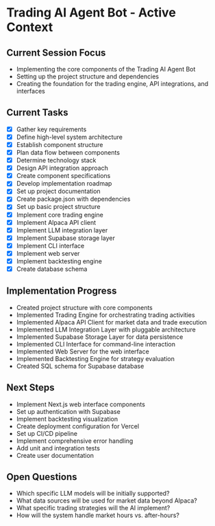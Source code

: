 # Trading AI Agent Bot - Active Context

## Current Session Focus
- Implementing the core components of the Trading AI Agent Bot
- Setting up the project structure and dependencies
- Creating the foundation for the trading engine, API integrations, and interfaces

## Current Tasks
- [x] Gather key requirements
- [x] Define high-level system architecture
- [x] Establish component structure
- [x] Plan data flow between components
- [x] Determine technology stack
- [x] Design API integration approach
- [x] Create component specifications
- [x] Develop implementation roadmap
- [x] Set up project documentation
- [x] Create package.json with dependencies
- [x] Set up basic project structure
- [x] Implement core trading engine
- [x] Implement Alpaca API client
- [x] Implement LLM integration layer
- [x] Implement Supabase storage layer
- [x] Implement CLI interface
- [x] Implement web server
- [x] Implement backtesting engine
- [x] Create database schema

## Implementation Progress
- Created project structure with core components
- Implemented Trading Engine for orchestrating trading activities
- Implemented Alpaca API Client for market data and trade execution
- Implemented LLM Integration Layer with pluggable architecture
- Implemented Supabase Storage Layer for data persistence
- Implemented CLI Interface for command-line interaction
- Implemented Web Server for the web interface
- Implemented Backtesting Engine for strategy evaluation
- Created SQL schema for Supabase database

## Next Steps
- Implement Next.js web interface components
- Set up authentication with Supabase
- Implement backtesting visualization
- Create deployment configuration for Vercel
- Set up CI/CD pipeline
- Implement comprehensive error handling
- Add unit and integration tests
- Create user documentation

## Open Questions
- Which specific LLM models will be initially supported?
- What data sources will be used for market data beyond Alpaca?
- What specific trading strategies will the AI implement?
- How will the system handle market hours vs. after-hours?